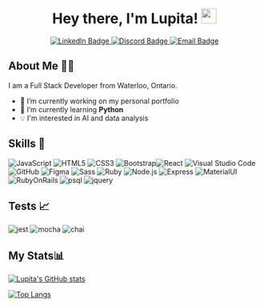 <div id="header" align="center">
<h1>
  Hey there, I'm Lupita!
  <img src="https://media.giphy.com/media/hvRJCLFzcasrR4ia7z/giphy.gif" width="30px"/>
</h1>
</div>

<div id="badges"  align="center">
  <a href="https://www.linkedin.com/in/lupita-reyes/">
    <img src="https://img.shields.io/badge/LinkedIn-blue?style=for-the-badge&logo=linkedin&logoColor=white" alt="LinkedIn Badge"/>
  </a>
  <a href="https://discord.com/channels/@lupitareyes#3099">
    <img src="https://img.shields.io/badge/Discord-7289DA?style=for-the-badge&logo=discord&logoColor=white" alt="Discord Badge"/>
  </a>
   <a href="mailto: lupita.g.reyes@outlook.com">
    <img src="https://img.shields.io/badge/Email-0078D4?style=for-the-badge&logo=microsoft-outlook&logoColor=white" alt="Email Badge"/>
  </a>
</div>

<h2>About Me 👩‍💻</h2>

I am a Full Stack Developer from Waterloo, Ontario.

- 🔭 I’m currently working on my personal portfolio
- 🌱 I’m currently learning **Python**
- 💡 I'm interested in AI and data analysis

## Skills 📂

![JavaScript](https://img.shields.io/badge/javascript-%23323330.svg?style=for-the-badge&logo=javascript&logoColor=%23F7DF1E) ![HTML5](https://img.shields.io/badge/html5-%23E34F26.svg?style=for-the-badge&logo=html5&logoColor=white) ![CSS3](https://img.shields.io/badge/css3-%231572B6.svg?style=for-the-badge&logo=css3&logoColor=white) ![Bootstrap](https://img.shields.io/badge/bootstrap-%23563D7C.svg?style=for-the-badge&logo=bootstrap&logoColor=white)![React](https://img.shields.io/badge/react-%2320232a.svg?style=for-the-badge&logo=react&logoColor=%2361DAFB) ![Visual Studio Code](https://img.shields.io/badge/Visual%20Studio%20Code-0078d7.svg?style=for-the-badge&logo=visual-studio-code&logoColor=white) ![GitHub](https://img.shields.io/badge/github-%23121011.svg?style=for-the-badge&logo=github&logoColor=white) ![Figma](https://img.shields.io/badge/figma-%23F24E1E.svg?style=for-the-badge&logo=figma&logoColor=white) ![Sass](https://img.shields.io/badge/Sass-CC6699?style=for-the-badge&logo=sass&logoColor=white) ![Ruby](https://img.shields.io/badge/Ruby-CC342D?style=for-the-badge&logo=ruby&logoColor=white) ![Node.js](https://img.shields.io/badge/Node.js-43853D?style=for-the-badge&logo=node.js&logoColor=white) ![Express](https://img.shields.io/badge/Express.js-404D59?style=for-the-badge) ![MaterialUI](https://img.shields.io/badge/Material--UI-0081CB?style=for-the-badge&logo=material-ui&logoColor=white)![RubyOnRails](https://img.shields.io/badge/Ruby_on_Rails-CC0000?style=for-the-badge&logo=ruby-on-rails&logoColor=white) ![psql](https://img.shields.io/badge/PostgreSQL-316192?style=for-the-badge&logo=postgresql&logoColor=white) ![jquery](https://img.shields.io/badge/jQuery-0769AD?style=for-the-badge&logo=jquery&logoColor=white)

## Tests 📈

![jest](https://img.shields.io/badge/Jest-323330?style=for-the-badge&logo=Jest&logoColor=white) ![mocha](https://img.shields.io/badge/mocha.js-323330?style=for-the-badge&logo=mocha&logoColor=Brown) ![chai](https://img.shields.io/badge/chai.js-323330?style=for-the-badge&logo=chai&logoColor=red)

<h2>My Stats📊</h2>
<div>

[![Lupita's GitHub stats](https://github-readme-stats.vercel.app/api?username=lupitareyess&show_icons=true&theme=transparent&hide=stars,issues&hide_title=true)](https://github.com/anuraghazra/github-readme-stats)

[![Top Langs](https://github-readme-stats.vercel.app/api/top-langs/?username=lupitareyess&layout=compact&theme=transparent)](https://github.com/anuraghazra/github-readme-stats)

</div >

<!-- ![Lupita's GitHub stats](https://github-profile-summary-cards.vercel.app/api/cards/profile-details?username=lupitareyess&theme=transparent) -->
